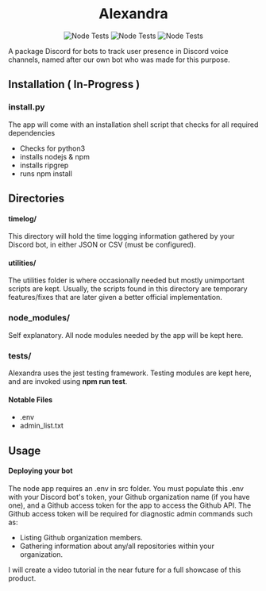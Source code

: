 <div align="center">
<h1>Alexandra</h1>
</div>

<div align="center">

<img alt="Node Tests" src="https://github.com/JohannSuarez/alexandra/actions/workflows/node.js.yml/badge.svg">

<img alt="Node Tests" src="https://img.shields.io/github/languages/count/JohannSuarez/alexandra?label=Languages">

<img alt="Node Tests" src="https://img.shields.io/github/repo-size/JohannSuarez/alexandra?label=Repo%20Size">
</div>


A package Discord for bots to track user presence in Discord voice channels, named after our own bot who was made for this purpose. 



## Installation ( In-Progress )


### install.py

The app will come with an installation
shell script that checks for all required 
dependencies

* Checks for python3
* installs nodejs & npm
* installs ripgrep
* runs npm install



## Directories

#### timelog/
This directory will hold the time logging information gathered
by your Discord bot, in either JSON or CSV (must be configured). 

#### utilities/
The utilities folder is where occasionally needed but mostly unimportant scripts are kept. Usually, the scripts found in this directory are temporary features/fixes that are later given a better official implementation.

### node_modules/
Self explanatory. All node modules needed by the app will be kept here.


### tests/

Alexandra uses the jest testing framework. 
Testing modules are kept here, and are invoked using
**npm run test**.

#### Notable Files
* .env
* admin_list.txt


## Usage
  

#### Deploying your bot


The node app requires an .env in src folder.
You must populate this .env with your Discord bot's token,
your Github organization name (if you have one), 
and a Github access token for the app to access the 
Github API. The Github access token will be required 
for diagnostic admin commands such as:
- Listing Github organization members.
- Gathering information about any/all repositories within your organization.


I will create a video tutorial in the near future 
for a full showcase of this product.
